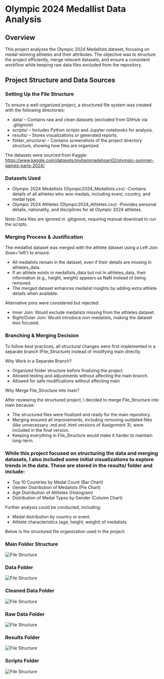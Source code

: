 # Olympic 2024 Medallist Data Analysis

## Overview

This project analyzes the Olympic 2024 Medallists dataset, focusing on medal-winning athletes and their attributes. The objective was to structure the project efficiently, merge relevant datasets, and ensure a consistent workflow while keeping raw data files excluded from the repository.

## Project Structure and Data Sources

### Setting Up the File Structure

To ensure a well-organized project, a structured file system was created with the following directories:
* data/ – Contains raw and clean datasets (excluded from GitHub via .gitignore)
* scripts/ – Includes Python scripts and Jupyter notebooks for analysis.
* results/ – Stores visualizations or generated reports.
* folder_structure/ – Contains screenshots of the project directory structure, showing how files are organized.

The datasets were sourced from Kaggle: https://www.kaggle.com/datasets/muhammadehsan02/olympic-summer-games-paris-2024/

### Datasets Used

* Olympic 2024 Medallists (Olympic2024_Medallists.csv)
    -Contains details of all athletes who won medals, including event, country, and medal type.
* Olympic 2024 Athletes (Olympic2024_Athletes.csv)
    -Provides personal details, nationality, and disciplines for all Olympic 2024 athletes.

Note: Data files are ignored in .gitignore, requiring manual download to run the scripts.

### Merging Process & Justification

The medallist dataset was merged with the athlete dataset using a Left Join (how='left') to ensure:

* All medalists remain in the dataset, even if their details are missing in athletes_data.
* If an athlete exists in medallists_data but not in athletes_data, their information (e.g., height, weight) appears as NaN instead of being removed.
* The merged dataset enhances medalist insights by adding extra athlete details when available.
  
Alternative joins were considered but rejected:
* Inner Join: Would exclude medalists missing from the athletes dataset.
* Right/Outer Join: Would introduce non-medalists, making the dataset less focused.

### Branching & Merging Decision

To follow best practices, all structural changes were first implemented in a separate branch (File_Structure) instead of modifying main directly.

Why Work in a Separate Branch?
* Organized folder structure before finalizing the project.
* Allowed testing and adjustments without affecting the main branch.
* Allowed for safe modifications without affecting main

Why Merge File_Structure into main?

After reviewing the structured project, I decided to merge File_Structure into main because:

* The structured files were finalized and ready for the main repository.
* Merging ensured all improvements, including removing outdated files (like unnecessary .md and .html versions of Assignment 3), were included in the final version.
* Keeping everything in File_Structure would make it harder to maintain long-term.


### While this project focused on structuring the data and merging datasets, I also included some initial visualizations to explore trends in the data. These are stored in the results/ folder and include:

* Top 10 Countries by Medal Count (Bar Chart)
* Gender Distribution of Medalists (Pie Chart)
* Age Distribution of Athletes (Histogram)
* Distribution of Medal Types by Gender (Column Chart)

Further analysis could be conducted, including:

* Medal distribution by country or event.
* Athlete characteristics (age, height, weight) of medalists.

	

Below is the structured file organization used in the project:

### Main Folder Structure
![File Structure](folder_structure/main_folder.png)

### Data Folder
![File Structure](folder_structure/data_folder.png)

### Cleaned Data Folder
![File Structure](folder_structure/clean_data_folder.png)

### Raw Data Folder
![File Structure](folder_structure/raw_data_folder.png)

### Results Folder
![File Structure](folder_structure/results_folder.png)

### Scripts Folder
![File Structure](folder_structure/scripts_folder.png)




